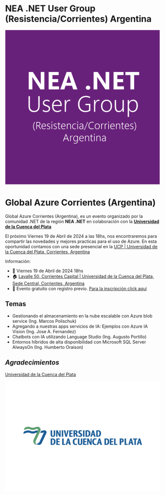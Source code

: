 # NEA .NET User Group (Resistencia/Corrientes) Argentina

![NEA .NET User Group](NEANET-250x250.png)

# Global Azure Corrientes (Argentina)

Global Azure Corrientes (Argentina), es un evento organizado por la comunidad .NET de la región **NEA .NET** en colaboración con la [**Universidad de la Cuenca del Plata**](https://www.ucp.edu.ar/)

El próximo Viernes 19 de Abril de 2024 a las 18hs, nos encontraremos para compartir las novedades y mejores practicas para el uso de Azure. En esta oportunidad contamos con una sede presencial en la [UCP | Universidad de la Cuenca del Plata, Corrientes, Argentina](https://maps.app.goo.gl/hfVY8X4gtHdHKqjJA)


Información:

* 📅 Viernes 19 de Abril de 2024 18hs
* 🏠 [Lavalle 50, Corrientes Capital | Universidad de la Cuenca del Plata, Sede Central, Corrientes, Argentina](https://maps.app.goo.gl/hfVY8X4gtHdHKqjJA)
* 🎫 Evento gratuito con registro previo. [Para la inscripción click aquí](https://actividades.ucp.edu.ar/public/detalle/240)


## Temas
 - Gestionando el almacenamiento en la nube escalable con Azure blob service (Ing. Marcos Polischuk)
 - Agregando a nuestras apps servicios de IA: Ejemplos con Azure IA Vision (Ing. Jose A. Fernandez)
 - Chatbots con IA utilizando Language Studio (Ing. Augusto Portillo)
 - Entornos híbridos de alta disponibilidad con Microsoft SQL Server AlwaysOn (Ing. Humberto Oraison)



## *Agradecimientos*

[Universidad de la Cuenca del Plata](https://www.ucp.edu.ar)

![Universidad de la Cuenca del Plata](UCP-250x250.png)





